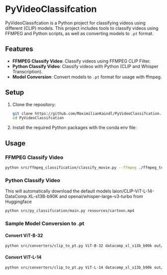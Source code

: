 # PyVideoClassifcation

PyVideoClassifcation is a Python project for classifying videos using different (CLIP) models. This project includes tools to classify videos using FFMPEG and Python scripts, as well as converting models to `.pt` format.

## Features

- **FFMPEG Classify Video**: Classify videos using FFMPEG CLIP Filter.
- **Python Classify Video**: Classify videos with Python (CLIP and Whisper Transcription).
- **Model Conversion**: Convert models to `.pt` format for usage with ffmpeg.

## Setup

1. Clone the repository:
    ```sh
    git clone https://github.com/MaximilianKaindl/PyVideoClassifcation.git
    cd PyVideoClassifcation
    ```

2. Install the required Python packages with the conda env file:

## Usage

### FFMPEG Classify Video

```sh
python src/ffmpeg_classification/classify_movie.py --ffmpeg ./ffmpeg_tools/ffmpeg --input resources/cartoon.mp4 --model resources/models/openclip-vit-l-14.pt --tokenizer resources/tokenizer.json --labels resources/labels.txt
```

### Python Classify Video

This will automatically download the default models laion/CLIP-ViT-L-14-DataComp.XL-s13B-b90K and openai/whisper-large-v3-turbo from Huggingface

```sh
python src/py_classification/main.py resources/cartoon.mp4
```

### Sample Model Conversion to .pt

#### Convert ViT-B-32

```sh
python src/converters/clip_to_pt.py ViT-B-32 datacomp_xl_s13b_b90k out/openclip-vit-b-32.pt resources/input.png
```

#### Convert ViT-L-14

```sh
python src/converters/clip_to_pt.py ViT-L-14 datacomp_xl_s13b_b90k out/openclip-vit-l-14.pt resources/input.png
```
